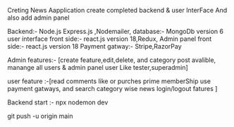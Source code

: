 Creting News Aapplication 
create completed backend & user InterFace And also add admin panel

Backend:- Node.js Express.js ,Nodemailer,
database:- MongoDb version 6
user interface front side:- react.js version 18,Redux,
Admin panel front side:- react.js version 18
Payment gatway:- Stripe,RazorPay


Admin features:- [create feature,edit,delete, and category post avalible, manange all users & admin panel user Like tester,superadmin]

user feature :-[read comments like or purches prime memberShip use payment gatways, and search category wise news login/logout fatures ]




Backend start :- npx nodemon dev

git push -u origin main